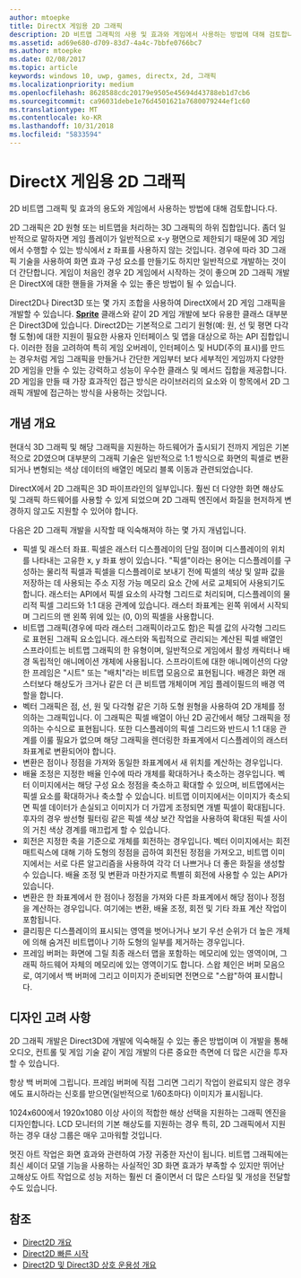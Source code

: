 ```yaml
---
author: mtoepke
title: DirectX 게임용 2D 그래픽
description: 2D 비트맵 그래픽의 사용 및 효과와 게임에서 사용하는 방법에 대해 검토합니다.
ms.assetid: ad69e680-d709-83d7-4a4c-7bbfe0766bc7
ms.author: mtoepke
ms.date: 02/08/2017
ms.topic: article
keywords: windows 10, uwp, games, directx, 2d, 그래픽
ms.localizationpriority: medium
ms.openlocfilehash: 8628588cdc20179e9505e45694d43788eb1d7cb6
ms.sourcegitcommit: ca96031debe1e76d4501621a7680079244ef1c60
ms.translationtype: MT
ms.contentlocale: ko-KR
ms.lasthandoff: 10/31/2018
ms.locfileid: "5833594"
---
```

# <a name="2d-graphics-for-directx-games"></a>DirectX 게임용 2D 그래픽



2D 비트맵 그래픽 및 효과의 용도와 게임에서 사용하는 방법에 대해 검토합니다.다.

2D 그래픽은 2D 원형 또는 비트맵을 처리하는 3D 그래픽의 하위 집합입니다. 좀더 일반적으로 말하자면 게임 플레이가 일반적으로 x-y 평면으로 제한되기 때문에 3D 게임에서 수행할 수 있는 방식에서 z 좌표를 사용하지 않는 것입니다. 경우에 따라 3D 그래픽 기술을 사용하여 화면 효과 구성 요소를 만들기도 하지만 일반적으로 개발하는 것이 더 간단합니다. 게임이 처음인 경우 2D 게임에서 시작하는 것이 좋으며 2D 그래픽 개발은 DirectX에 대한 핸들을 가져올 수 있는 좋은 방법이 될 수 있습니다.

Direct2D나 Direct3D 또는 몇 가지 조합을 사용하여 DirectX에서 2D 게임 그래픽을 개발할 수 있습니다. [**Sprite**](https://msdn.microsoft.com/library/windows/desktop/bb205601) 클래스와 같이 2D 게임 개발에 보다 유용한 클래스 대부분은 Direct3D에 있습니다. Direct2D는 기본적으로 그리기 원형(예: 원, 선 및 평면 다각형 도형)에 대한 지원이 필요한 사용자 인터페이스 및 앱을 대상으로 하는 API 집합입니다. 이러한 점을 고려하여 특히 게임 오버레이, 인터페이스 및 HUD(주의 표시)를 만드는 경우처럼 게임 그래픽을 만들거나 간단한 게임부터 보다 세부적인 게임까지 다양한 2D 게임을 만들 수 있는 강력하고 성능이 우수한 클래스 및 메서드 집합을 제공합니다. 2D 게임을 만들 때 가장 효과적인 접근 방식은 라이브러리의 요소와 이 항목에서 2D 그래픽 개발에 접근하는 방식을 사용하는 것입니다.

## <a name="concepts-at-a-glance"></a>개념 개요


현대식 3D 그래픽 및 해당 그래픽을 지원하는 하드웨어가 출시되기 전까지 게임은 기본적으로 2D였으며 대부분의 그래픽 기술은 일반적으로 1:1 방식으로 화면의 픽셀로 변환되거나 변형되는 색상 데이터의 배열인 메모리 블록 이동과 관련되었습니다.

DirectX에서 2D 그래픽은 3D 파이프라인의 일부입니다. 훨씬 더 다양한 화면 해상도 및 그래픽 하드웨어를 사용할 수 있게 되었으며 2D 그래픽 엔진에서 화질을 현저하게 변경하지 않고도 지원할 수 있어야 합니다.

다음은 2D 그래픽 개발을 시작할 때 익숙해져야 하는 몇 가지 개념입니다.

-   픽셀 및 래스터 좌표. 픽셀은 래스터 디스플레이의 단일 점이며 디스플레이의 위치를 나타내는 고유한 x, y 좌표 쌍이 있습니다. "픽셀"이라는 용어는 디스플레이를 구성하는 물리적 픽셀과 픽셀을 디스플레이로 보내기 전에 픽셀의 색상 및 알파 값을 저장하는 데 사용되는 주소 지정 가능 메모리 요소 간에 서로 교체되어 사용되기도 합니다. 래스터는 API에서 픽셀 요소의 사각형 그리드로 처리되며, 디스플레이의 물리적 픽셀 그리드와 1:1 대응 관계에 있습니다. 래스터 좌표계는 왼쪽 위에서 시작되며 그리드의 맨 왼쪽 위에 있는 (0, 0)의 픽셀을 사용합니다.
-   비트맵 그래픽(경우에 따라 래스터 그래픽이라고도 함)은 픽셀 값의 사각형 그리드로 표현된 그래픽 요소입니다. 래스터와 독립적으로 관리되는 계산된 픽셀 배열인 스프라이트는 비트맵 그래픽의 한 유형이며, 일반적으로 게임에서 활성 캐릭터나 배경 독립적인 애니메이션 개체에 사용됩니다. 스프라이트에 대한 애니메이션의 다양한 프레임은 "시트" 또는 "배치"라는 비트맵 모음으로 표현됩니다. 배경은 화면 래스터보다 해상도가 크거나 같은 더 큰 비트맵 개체이며 게임 플레이필드의 배경 역할을 합니다.
-   벡터 그래픽은 점, 선, 원 및 다각형 같은 기하 도형 원형을 사용하여 2D 개체를 정의하는 그래픽입니다. 이 그래픽은 픽셀 배열이 아닌 2D 공간에서 해당 그래픽을 정의하는 수식으로 표현됩니다. 또한 디스플레이의 픽셀 그리드와 반드시 1:1 대응 관계를 이룰 필요가 없으며 해당 그래픽을 렌더링한 좌표계에서 디스플레이의 래스터 좌표계로 변환되어야 합니다.
-   변환은 점이나 정점을 가져와 동일한 좌표계에서 새 위치를 계산하는 경우입니다.
-   배율 조정은 지정한 배율 인수에 따라 개체를 확대하거나 축소하는 경우입니다. 벡터 이미지에서는 해당 구성 요소 정점을 축소하고 확대할 수 있으며, 비트맵에서는 픽셀 요소를 확대하거나 축소할 수 있습니다. 비트맵 이미지에서는 이미지가 축소되면 픽셀 데이터가 손실되고 이미지가 더 가깝게 조정되면 개별 픽셀이 확대됩니다. 후자의 경우 쌍선형 필터링 같은 픽셀 색상 보간 작업을 사용하여 확대된 픽셀 사이의 거친 색상 경계를 매끄럽게 할 수 있습니다.
-   회전은 지정한 축을 기준으로 개체를 회전하는 경우입니다. 벡터 이미지에서는 회전 매트릭스에 대해 기하 도형의 정점을 곱하여 회전된 정점을 가져오고, 비트맵 이미지에서는 서로 다른 알고리즘을 사용하여 각각 더 나쁘거나 더 좋은 화질을 생성할 수 있습니다. 배율 조정 및 변환과 마찬가지로 특별히 회전에 사용할 수 있는 API가 있습니다.
-   변환은 한 좌표계에서 한 점이나 정점을 가져와 다른 좌표계에서 해당 점이나 정점을 계산하는 경우입니다. 여기에는 변환, 배율 조정, 회전 및 기타 좌표 계산 작업이 포함됩니다.
-   클리핑은 디스플레이의 표시되는 영역을 벗어나거나 보기 우선 순위가 더 높은 개체에 의해 숨겨진 비트맵이나 기하 도형의 일부를 제거하는 경우입니다.
-   프레임 버퍼는 화면에 그릴 최종 래스터 맵을 포함하는 메모리에 있는 영역이며, 그래픽 하드웨어 자체의 메모리에 있는 영역이기도 합니다. 스왑 체인은 버퍼 모음으로, 여기에서 백 버퍼에 그리고 이미지가 준비되면 전면으로 "스왑"하여 표시합니다.

## <a name="design-considerations"></a>디자인 고려 사항


2D 그래픽 개발은 Direct3D에 개발에 익숙해질 수 있는 좋은 방법이며 이 개발을 통해 오디오, 컨트롤 및 게임 기술 같이 게임 개발의 다른 중요한 측면에 더 많은 시간을 투자할 수 있습니다.

항상 백 버퍼에 그립니다. 프레임 버퍼에 직접 그리면 그리기 작업이 완료되지 않은 경우에도 표시하라는 신호를 받으면(일반적으로 1/60초마다) 이미지가 표시됩니다.

1024x600에서 1920x1080 이상 사이의 적합한 해상 선택을 지원하는 그래픽 엔진을 디자인합니다. LCD 모니터의 기본 해상도를 지원하는 경우 특히, 2D 그래픽에서 지원하는 경우 대상 그룹은 매우 고마워할 것입니다.

멋진 아트 작업은 화면 효과와 관련하여 가장 귀중한 자산이 됩니다. 비트맵 그래픽에는 최신 셰이더 모델 기능을 사용하는 사실적인 3D 화면 효과가 부족할 수 있지만 뛰어난 고해상도 아트 작업으로 성능 저하는 훨씬 더 줄이면서 더 많은 스타일 및 개성을 전달할 수도 있습니다.

## <a name="reference"></a>참조


-   [Direct2D 개요](https://msdn.microsoft.com/library/windows/desktop/dd370987)
-   [Direct2D 빠른 시작](https://msdn.microsoft.com/library/windows/desktop/dd535473)
-   [Direct2D 및 Direct3D 상호 운용성 개요](https://msdn.microsoft.com/library/windows/desktop/dd370966)
